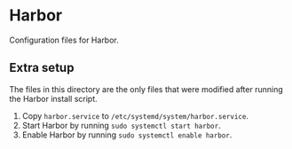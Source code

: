 Harbor
================

Configuration files for Harbor.

## Extra setup

The files in this directory are the only files that were modified after running the Harbor install script. 

1. Copy `harbor.service` to `/etc/systemd/system/harbor.service`.
2. Start Harbor by running `sudo systemctl start harbor`.
3. Enable Harbor by running `sudo systemctl enable harbor`.
